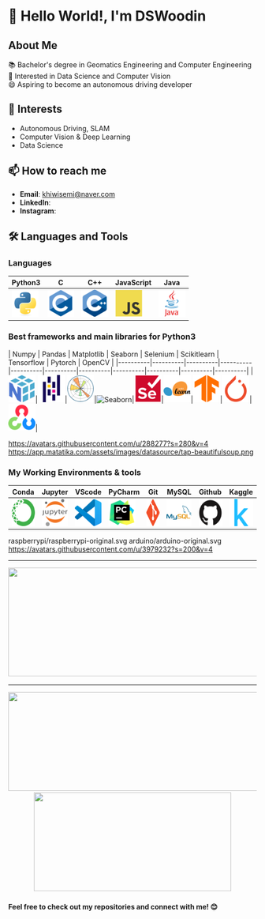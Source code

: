 # 👋 Hello World!, I'm DSWoodin

## About Me
📚 Bachelor's degree in Geomatics Engineering and Computer Engineering   
🌟 Interested in Data Science and Computer Vision   
😄 Aspiring to become an autonomous driving developer

## 🌟 Interests
- Autonomous Driving, SLAM
- Computer Vision & Deep Learning
- Data Science

## 📫 How to reach me
- **Email**: khiwisemi@naver.com
- **LinkedIn**:
- **Instagram**:

## 🛠️ Languages and Tools 

### Languages
| Python3 | C | C++ | JavaScript | Java |
|----------|----------|----------|-----|-----|
|  <img src="https://github.com/devicons/devicon/blob/master/icons/python/python-original.svg" title="Python"  alt="Python" width="55" height="55"/> |  <img src="https://github.com/devicons/devicon/blob/master/icons/c/c-original.svg" title="C"  alt="C" width="55" height="55"/> |  <img src="https://github.com/devicons/devicon/blob/master/icons/cplusplus/cplusplus-original.svg" title="C++" alt="C++" width="55" height="55"/> |  <img src="https://github.com/devicons/devicon/blob/master/icons/javascript/javascript-original.svg" title="Javascript" alt="Javascript" width="55" height="55"/>|  <img src="https://github.com/devicons/devicon/blob/master/icons/java/java-original-wordmark.svg" title="Java" alt="Java" width="55" height="55"/>| 
                                                                                                                                                                                                                                                                           
### Best frameworks and main libraries for Python3

| Numpy | Pandas | Matplotlib | Seaborn | Selenium | Scikitlearn | Tensorflow | Pytorch | OpenCV |
|----------|----------|----------|----------|----------|----------|----------|----------|----------|----------|----------|
|<img src="https://github.com/devicons/devicon/blob/master/icons/numpy/numpy-original.svg" title="Numpy"  alt="Numpy" width="55" height="55"/>|<img src="https://github.com/devicons/devicon/blob/master/icons/pandas/pandas-original.svg" title="Pandas"  alt="Pandas" width="55" height="55"/>|<img src="https://github.com/devicons/devicon/blob/master/icons/matplotlib/matplotlib-original.svg" title="Matplotlib" alt="Matplotlib" width="55" height="55"/>|<img src="https://avatars.githubusercontent.com/u/22799945?s=280&v=4" title="Seaborn" alt="Seaborn" width="55" height="55"/>|<img src="https://github.com/devicons/devicon/blob/master/icons/selenium/selenium-original.svg" title="Selenium" alt="Selenium" width="55" height="55"/>|<img src="https://github.com/devicons/devicon/blob/master/icons/scikitlearn/scikitlearn-original.svg" title="Scikitlearn" alt="Scikitlearn" width="55" height="55"/>|<img src="https://github.com/devicons/devicon/blob/master/icons/tensorflow/tensorflow-original.svg" title="Tensorflow" alt="Tensorflow" width="55" height="55"/>|<img src="https://github.com/devicons/devicon/blob/master/icons/pytorch/pytorch-original.svg" title="Pytorch"  alt="Pytorch" width="55" height="55"/>|<img src="https://github.com/devicons/devicon/blob/master/icons/opencv/opencv-original.svg" title="OpenCV" alt="OpenCV" width="55" height="55"/>|


https://avatars.githubusercontent.com/u/288277?s=280&v=4
https://app.matatika.com/assets/images/datasource/tap-beautifulsoup.png

### My Working Environments & tools 

| Conda | Jupyter | VScode | PyCharm | Git | MySQL | Github | Kaggle | 
|----------|----------|----------|----------|----------|----------|----------|----------|
|<img src="https://github.com/devicons/devicon/blob/master/icons/anaconda/anaconda-original.svg" title="Anaconda" alt="Conda" width="55" height="55"/>|<img src="https://github.com/devicons/devicon/blob/master/icons/jupyter/jupyter-original-wordmark.svg" title="Jupiter" alt="Jupiter" width="55" height="55"/>|<img src="https://github.com/devicons/devicon/blob/master/icons/vscode/vscode-original.svg" title="VScode" alt="VScode" width="55" height="55"/>|<img src="https://github.com/devicons/devicon/blob/master/icons/pycharm/pycharm-original.svg" title="PyCharm" alt="PyCharm" width="55" height="55"/>|<img src="https://github.com/devicons/devicon/blob/master/icons/git/git-original.svg" title="Git" alt="Git" width="55" height="55"/>|<img src="https://github.com/devicons/devicon/blob/master/icons/mysql/mysql-original-wordmark.svg" title="MySQL" alt="MySQL" width="55" height="55"/>|<img src="https://github.com/devicons/devicon/blob/master/icons/github/github-original.svg" title="Github" alt="Github" width="55" height="55"/>|<img src="https://github.com/devicons/devicon/blob/master/icons/kaggle/kaggle-original.svg" title="Kaggle" alt="Kaggle" width="55" height="55"/>|

raspberrypi/raspberrypi-original.svg
arduino/arduino-original.svg
https://avatars.githubusercontent.com/u/3979232?s=200&v=4


---
 
<p align="center">
  <img width="800" height="220" src="https://streak-stats.demolab.com?user=DSWoodin&theme=highcontrast&hide_border=true&border_radius=5&card_width=800">
</p>

---

<p align="center">
  <img width="600" height="200" src="https://github-readme-stats.vercel.app/api?username=DSWoodin&show_icons=true&theme=vision-friendly-dark">
  <img width="400" height="200" src="https://github-readme-stats.vercel.app/api/top-langs/?username=DSWoodin&size_weight=0.0005&count_weight=0.3&layout=compact&theme=vision-friendly-dark">
</p>

#### Feel free to check out my repositories and connect with me! 😊
